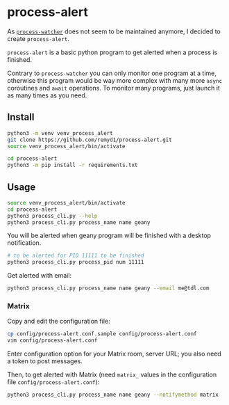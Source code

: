 # process-alert

As [`process-watcher`](https://github.com/arlowhite/process-watcher) does not seem to be maintained anymore, I decided to create `process-alert`.

`process-alert` is a basic python program to get alerted when a process is finished.

Contrary to `process-watcher` you can only monitor one program at a time, otherwise this program would be way more complex with many more `async` coroutines and `await` operations. To monitor many programs, just launch it as many times as you need.

## Install

```bash
python3 -m venv venv_process_alert 
git clone https://github.com/remyd1/process-alert.git
source venv_process_alert/bin/activate

cd process-alert
python3 -m pip install -r requirements.txt
```

## Usage

```bash
source venv_process_alert/bin/activate
cd process-alert
python3 process_cli.py --help
python3 process_cli.py process_name name geany 
```

You will be alerted when geany program will be finished with a desktop notification.

```bash
# to be alerted for PID 11111 to be finished
python3 process_cli.py process_pid num 11111
```

Get alerted with email:

```bash
python3 process_cli.py process_name name geany --email me@tdl.com
```


### Matrix

Copy and edit the configuration file:

```bash
cp config/process-alert.conf.sample config/process-alert.conf
vim config/process-alert.conf
```

Enter configuration option for your Matrix room, server URL; you also need a token to post messages.

Then, to get alerted with Matrix (need `matrix_` values in the configuration file `config/process-alert.conf`):

```bash
python3 process_cli.py process_name name geany --notifymethod matrix
```
